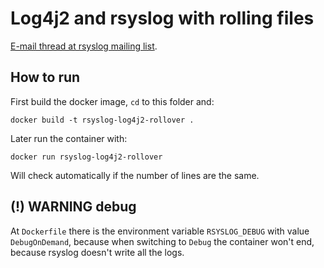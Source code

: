 # Log4j2 and rsyslog with rolling files

[E-mail thread at rsyslog mailing list](http://lists.adiscon.net/pipermail/rsyslog/2017-June/044407.html).

## How to run

First build the docker image, `cd` to this folder and:

```
docker build -t rsyslog-log4j2-rollover .
```

Later run the container with:

```
docker run rsyslog-log4j2-rollover
```

Will check automatically if the number of lines are the same.

## (!) WARNING debug
At `Dockerfile` there is the environment variable `RSYSLOG_DEBUG` with value `DebugOnDemand`, because when switching to `Debug` the container won't end, because rsyslog doesn't write all the logs.

